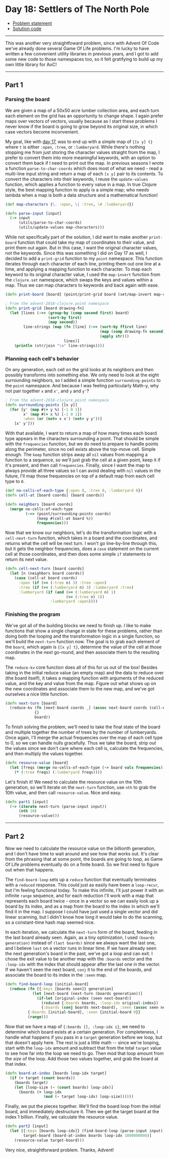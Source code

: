 # Day 18: Settlers of The North Pole

* [Problem statement](https://adventofcode.com/2018/day/18)
* [Solution code](../src/advent_2018_clojure/day18.clj)

---

This was another very straightfoward problem, since with Advent Of Code we've already done several Game Of Life
problems. I'm lucky to have written a few convenient utility libraries in previous years, and I got to add some new
code to those namespaces too, so it felt gratifying to build up my own little library for AoC!

---

## Part 1

### Parsing the board

We are given a map of a 50x50 acre lumber collection area, and each turn each element on the grid has an opportunity
to change shape. I again prefer maps over vectors of vectors, usually because as I start these problems I never know
if the board is going to grow beyond its original size, in which case vectors become inconvenient.

My goal, like with [day 17](day17.clj), was to end up with a simple map of `{[x y] t}` where `t` is either `:open`,
`:tree`, or `:lumberyard`. While there's nothing stopping me from just storing the character values straight from the
map, I prefer to convert them into more meaningful keywords, with an option to convert them back if I need to print
out the map. In previous seasons I wrote a function `parse-to-char-coords` which does most of what we need - read a
multi-line input string and return a map of each `[x y]` pair to its contents. To convert the characters into their
keywords, I reuse the `update-values` function, which applies a function to every value in a map. In true Clojure
style, the best mapping function to apply is a simple map; who needs lambda when a map is both a data structure and
a mathematical function!

```clojure
(def map-characters {\. :open, \| :tree, \# :lumberyard})

(defn parse-input [input]
  (-> input
      (utils/parse-to-char-coords)
      (utils/update-values map-characters)))
``` 

While not specifically part of the solution, I did want to make another `print-board` function that could take my
map of coordinates to their value, and print them out again. But in this case, I want the original character values,
not the keywords. Since this was something I did on Day 17 as well, I decided to add a `print-grid` function to my
`point` namespace. This function iterates through each character of each line, printing them out one line at a time,
and applying a mapping function to each character. To map each keyword to its original character value, I used the
`map-invert` function from the `clojure.set` namespace, which swaps the keys and values within a map. Thus we can
map characters to keywords and back again with ease.

```clojure
(defn print-board [board] (point/print-grid board (set/map-invert map-characters)))

; From the advent-2018-clojure.point namespace
(defn print-grid [board drawing-fn]
  (let [lines (->> (group-by (comp second first) board)
                   (sort-by first)
                   (map second))
        line-strings (map (fn [line] (->> (sort-by ffirst line)
                                          (map (comp drawing-fn second))
                                          (apply str)))
                          lines)]
    (println (str/join "\n" line-strings))))
```

### Planning each cell's behavior

On any generation, each cell on the grid looks at its neighbors and then possibly transforms into something else. We
only need to look at the eight surrounding neighbors, so I added a simple function `surrounding-points` to the `point`
namespace. And because I was feeling particularly Math-y, why not pair together `x` and `x'`, and `y` and `y'`?

```clojure
; From the advent-2018-clojure.point namespace
(defn surrounding-points [[x y]]
  (for [y' (map #(+ y %) [-1 0 1])
        x' (map #(+ x %) [-1 0 1])
        :when (or (not= x x') (not= y y'))]
    [x' y']))
```

With that available, I want to return a map of how many times each board type appears in the characters surrounding a
point. That should be simple with the `frequencies` function, but we do need to prepare to handle points along the
perimeter, since no cell exists above the top-move cell. Simple enough. The `keep` function strips away all `nil`
values from mapping a function to a sequence, so we'll just grab the cell at a given point, keep it if it's present,
and then call `frequencies`. Finally, since I want the map to always provide all three values so I can avoid dealing
with `nil` values in the future, I'll map those frequencies on top of a default map from each cell type to `0`.

```clojure
(def no-cells-of-each-type {:open 0, :tree 0, :lumberyard 0})
(defn cell-at [board coords] (board coords))

(defn neighbors [board coords]
  (merge no-cells-of-each-type
         (->> (point/surrounding-points coords)
              (keep #(cell-at board %))
              frequencies)))
```

Now that we know our neighbors, let's do the transformation logic with a `cell-next-turn` function, which takes in
a board and the coordinates, and returns what the cell will be next turn. I won't go line-by-line through this, but
it gets the neighbor frequencies, does a `case` statement on the current cell at those coordinates, and then does some
simple `if` statements to return its next value.

```clojure
(defn cell-next-turn [board coords]
  (let [n (neighbors board coords)]
    (case (cell-at board coords)
      :open (if (>= (:tree n) 3) :tree :open)
      :tree (if (>= (:lumberyard n) 3) :lumberyard :tree)
      :lumberyard (if (and (>= (:lumberyard n) 1)
                           (>= (:tree n) 1))
                    :lumberyard :open))))
```

### Finishing the program

We've got all of the building blocks we need to finish up. I like to make functions that show a single change in state
for these problems, rather than doing both the looping and the transformation logic in a single function, so we'll
build the `next-turn` function now. The goal is to grab each element of the `board`, which again is `{[x y] t}`,
determine the value of the cell at those coordinates in the next go-round, and then associate them to the resulting
map.

The `reduce-kv` core function does all of this for us out of the box! Besides taking in the initial reduce value
(an empty map) and the data to reduce over (the board itself), it takes a mapping function with arguments of the 
reduced value, and the key and value from the map. Figure out what shows up on the new coordinates and associate them
to the new map, and we've got ourselves a nice little function.

```clojure
(defn next-turn [board]
  (reduce-kv (fn [next-board coords _] (assoc next-board coords (cell-next-turn board coords)))
             {}
             board))
```

To finish solving the problem, we'll need to take the final state of the board and multiple together the number of
trees by the number of lumberyards. Once again, I'll merge the actual frequencies over the map of each cell type to
0, so we can handle nulls gracefully. Thus we take the board, strip out the values since we don't care where each 
cell is, calculate the frequencies, and then multiply the values together.

```clojure
(defn resource-value [board]
  (let [freqs (merge no-cells-of-each-type (-> board vals frequencies))]
    (* (:tree freqs) (:lumberyard freqs))))
```

Let's finish it!  We need to calculate the resource value on the 10th generation, so we'll iterate on the `next-turn`
function, use `nth` to grab the 10th value, and then call `resource-value`. Nice and easy.

```clojure
(defn part1 [input]
  (-> (iterate next-turn (parse-input input))
      (nth 10)
      (resource-value)))
```

---

## Part 2

Now we need to calculate the resource value on the billionth generation, and I don't have time to wait around and see
how that works out. It's clear from the phrasing that at some point, the boards are going to loop, as Game Of Life
problems eventually do on a finite board. So we first need to figure out when that happens.

The `find-board-loop` sets up a `reduce` function that eventually terminates with a `reduced` response. This could just
as easily have been a `loop-recur`, but I'm feeling functional today. To make this infinite, I'll just power it with
an infinite `range` sequence, and for each reduction I'll work with a map that represents each board twice - once in a
vector so we can easily look up a board by its index, and as a map from the board to the index in which we'll find it
in the map. I suppose I could have just used a single vector and did linear scanning, but I didn't know how long it
would take to do the scanning, so a constant-time hash map seemed nice.

In each iteration, we calculate the `next-turn` form of the board, feeding in the last board already seen. Again, as a
tiny optimization, I used `(boards generation)` instead of `(last boards)` since we always want the last one, and I
believe `last` on a vector runs in linear time. If we have already seen the next generation's board in the past, we've
got a loop and can exit. I chose the exit value to be another map with the `:boards` vector and the `:loop-idx` with 
the index that should appear after the last one in the vector. If we haven't seen the next board, `conj` it to the end
of the boards, and associate the board to its index in the `:seen` map.

```clojure
(defn find-board-loop [initial-board]
  (reduce (fn [{:keys [boards seen]} generation]
            (let [next-board (next-turn (boards generation))]
              (if-let [original-index (seen next-board)]
                (reduced {:boards boards, :loop-idx original-index})
                {:boards (conj boards next-board), :seen (assoc seen next-board (inc generation))})))
          {:boards [initial-board], :seen {initial-board 0}}
          (range)))
```

Now that we have a map of `{:boards [], :loop-idx i}`, we need to determine which board exists at a certain generation.
For completeness, I handle what happens if you pass in a `target` generation before we loop, but that doesn't apply
here. The rest is just a little math -- since we're looping, start with the `loop-idx` amount and subtract that from
the total `target` value to see how far into the loop we need to go. Then mod that loop amount from the _size_ of the
loop.  Add those two values together, and grab the board at that index.

```clojure
(defn board-at-index [boards loop-idx target]
  (if (< target (count boards))
    (boards target)
    (let [loop-size (- (count boards) loop-idx)]
      (boards (+ loop-idx
                 (mod (- target loop-idx) loop-size))))))
```

Finally, we put the pieces together. We'll find the board loop from the initial board, and immediately destructure it.
Then we get the target board at the index 1 billion. Finally, we calculate the resource value.

```clojure
(defn part2 [input]
  (let [{:keys [boards loop-idx]} (find-board-loop (parse-input input))
        target-board (board-at-index boards loop-idx 1000000000)]
    (resource-value target-board)))
```

Very nice, straightforward problem.  Thanks, Advent!